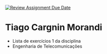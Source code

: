 [![Review Assignment Due Date](https://classroom.github.com/assets/deadline-readme-button-22041afd0340ce965d47ae6ef1cefeee28c7c493a6346c4f15d667ab976d596c.svg)](https://classroom.github.com/a/toeCyvWQ)
# Tiago Cargnin Morandi

- Lista de exercícios 1 da disciplina
- Engenharia de Telecomunicações